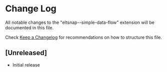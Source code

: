 # Change Log
All notable changes to the "eltsnap--simple-data-flow" extension will be documented in this file.

Check [Keep a Changelog](http://keepachangelog.com/) for recommendations on how to structure this file.

## [Unreleased]
- Initial release